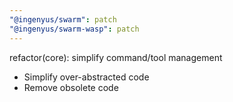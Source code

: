 ```yaml
---
"@ingenyus/swarm": patch
"@ingenyus/swarm-wasp": patch
---
```


refactor(core): simplify command/tool management

- Simplify over-abstracted code
- Remove obsolete code
